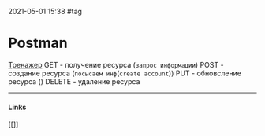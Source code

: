 2021-05-01 15:38
#tag
# Postman
[Тренажер](https://reqres.in/)
GET		- получение ресурса		(`запрос информации`)
POST	- создание ресурса		(`посысаем инф`(`create account`))
PUT		- обновсление ресурса	()
DELETE	- удаление ресурса
_____________
#### Links
[[]]
